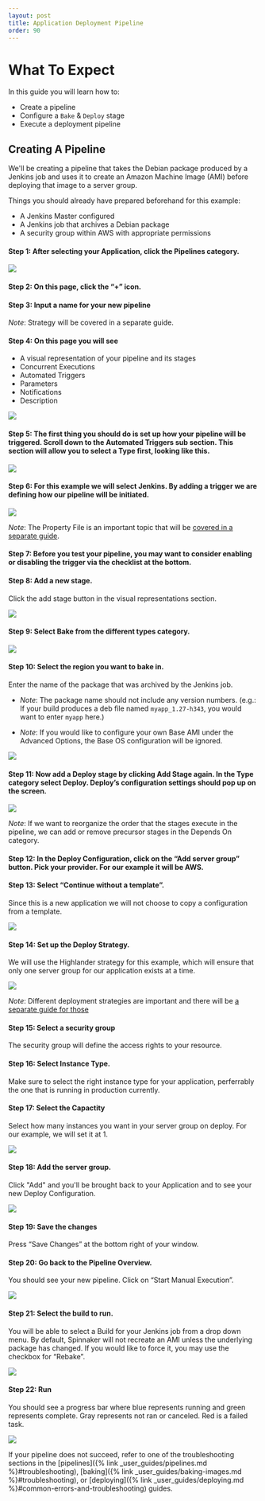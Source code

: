 ```yaml
---
layout: post
title: Application Deployment Pipeline
order: 90
---
```


# What To Expect

In this guide you will learn how to:
* Create a pipeline
* Configure a `Bake` & `Deploy` stage
* Execute a deployment pipeline


## Creating A Pipeline

We'll be creating a pipeline that takes the Debian package produced by a Jenkins job and uses it to create an Amazon Machine Image (AMI) before deploying that image to a server group.


Things you should already have prepared beforehand for this example:

- A Jenkins Master configured
- A Jenkins job that archives a Debian package
- A security group within AWS with appropriate permissions

#### Step 1: After selecting your Application, click the Pipelines category.

![](https://d1ax1i5f2y3x71.cloudfront.net/items/2f2f1g05113B450u043G/Image%202017-03-24%20at%203.42.34%20PM.png)

#### Step 2: On this page, click the “+” icon.


#### Step 3: Input a name for your new pipeline

_Note_: Strategy will be covered in a separate guide.

#### Step 4: On this page you will see

- A visual representation of your pipeline and its stages
- Concurrent Executions
- Automated Triggers
- Parameters
- Notifications
- Description

![](https://d1ax1i5f2y3x71.cloudfront.net/items/2Z1J1x46362C0320373X/Image%202017-03-24%20at%203.45.55%20PM.png)

#### Step 5: The first thing you should do is set up how your pipeline will be triggered. Scroll down to the Automated Triggers sub section. This section will allow you to select a Type first, looking like this.

![](https://d1ax1i5f2y3x71.cloudfront.net/items/0e0Z1s3N3A261j0q0m06/Image%202017-03-24%20at%203.49.39%20PM.png)

#### Step 6: For this example we will select Jenkins. By adding a trigger we are defining how our pipeline will be initiated.

![](https://d1ax1i5f2y3x71.cloudfront.net/items/3n0j3m3c0Z1g452J061z/Image%202017-03-24%20at%203.50.27%20PM.png)

_Note_: The Property File is an important topic that will be [covered in a separate guide](http://localhost:4000/user-guides/working-with-jenkins/#property-file).

#### Step 7: Before you test your pipeline, you may want to consider enabling or disabling the trigger via the checklist at the bottom.

#### Step 8: Add a new stage. 
Click the add stage button in the visual representations section.

![](https://d1ax1i5f2y3x71.cloudfront.net/items/1P0f2L0C2v2k463X3Q0U/Image%202017-03-24%20at%204.19.38%20PM.png)

#### Step 9: Select Bake from the different types category.

![](https://cl.ly/043q3u1K1a2V/Image%202017-09-05%20at%204.47.51%20PM.png)

#### Step 10: Select the region you want to bake in. 
Enter the name of the package that was archived by the Jenkins job.

- _Note_: The package name should not include any version numbers. (e.g.: If your build produces a deb file named `myapp_1.27-h343`, you would want to enter `myapp` here.)

- _Note_: If you would like to configure your own Base AMI under the Advanced Options, the Base OS configuration will be ignored.

![](https://d1ax1i5f2y3x71.cloudfront.net/items/1C1k2R0U2N3j091U0F3N/Image%202017-03-24%20at%204.26.08%20PM.png)

#### Step 11: Now add a Deploy stage by clicking Add Stage again. In the Type category select Deploy. Deploy’s configuration settings should pop up on the screen.

![](https://d1ax1i5f2y3x71.cloudfront.net/items/1f360t2o1a1k1x3M3f2S/Image%202017-03-24%20at%204.27.55%20PM.png)

_Note_: If we want to reorganize the order that the stages execute in the pipeline, we can add or remove precursor stages in the Depends On category.

#### Step 12: In the Deploy Configuration, click on the “Add server group” button. Pick your provider. For our example it will be AWS.

#### Step 13: Select “Continue without a template”. 
Since this is a new application we will not choose to copy a configuration from a template. 

![](https://d1ax1i5f2y3x71.cloudfront.net/items/1Y0k2u0H2t303h2y1Z2F/Image%202017-03-24%20at%204.32.05%20PM.png)

#### Step 14: Set up the Deploy Strategy. 
We will use the Highlander strategy for this example, which will ensure that only one server group for our application exists at a time.

![](https://d1ax1i5f2y3x71.cloudfront.net/items/2D143V0z0J370f3d2o3S/Image%202017-03-24%20at%204.35.23%20PM.png)

_Note_: Different deployment strategies are important and there will be [a separate guide for those](http://localhost:4000/user-guides/deploying/#deployment-strategies)

#### Step 15: Select a security group 
The security group will define the access rights to your resource.

#### Step 16: Select Instance Type.
Make sure to select the right instance type for your application, perferrably the one that is running in production currently.

#### Step 17: Select the Capactity
Select how many instances you want in your server group on deploy. For our example, we will set it at 1.

![](https://d1ax1i5f2y3x71.cloudfront.net/items/1i1Y1V2B3k0b3x3A433R/Image%202017-03-24%20at%204.39.12%20PM.png)

#### Step 18: Add the server group.
Click "Add" and you'll be brought back to your Application and to see your new Deploy Configuration. 

![](https://d1ax1i5f2y3x71.cloudfront.net/items/2d2J000z3T1z0n0j1d1i/Image%202017-03-24%20at%204.42.09%20PM.png)

#### Step 19: Save the changes
Press “Save Changes” at the bottom right of your window.

#### Step 20: Go back to the Pipeline Overview.
You should see your new pipeline. Click on “Start Manual Execution”.

![](https://d1ax1i5f2y3x71.cloudfront.net/items/3Z1m1y0f2H050g363g1D/Image%202017-03-24%20at%204.43.15%20PM.png)

#### Step 21: Select the build to run.
You will be able to select a Build for your Jenkins job from a drop down menu. By default, Spinnaker will not recreate an AMI unless the underlying package has changed. If you would like to force it, you may use the checkbox for “Rebake”.

![](https://d1ax1i5f2y3x71.cloudfront.net/items/14110k160X3O2X1z0Z24/Image%202017-03-24%20at%204.44.32%20PM.png)

#### Step 22: Run
You should see a progress bar where blue represents running and green represents complete. Gray represents not ran or canceled. Red is a failed task.

![](https://d1ax1i5f2y3x71.cloudfront.net/items/431f381I1z0y2K3w2s3M/Image%202017-03-24%20at%204.45.33%20PM.png)

If your pipeline does not succeed, refer to one of the troubleshooting sections in the [pipelines]({% link _user_guides/pipelines.md %}#troubleshooting), [baking]({% link _user_guides/baking-images.md %}#troubleshooting), or [deploying]({% link _user_guides/deploying.md %}#common-errors-and-troubleshooting) guides.
